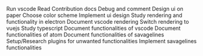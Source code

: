 Run vscode
Read Contribution docs
Debug and comment
Design ui on paper
Choose color scheme
Implement ui design
Study rendering and functionality in electron
Document vscode rendering
Switch rendering to vuejs
Study typescript
Document functionalities of vscode
Document functionalities of atom
Document functionalities of savagelines
Setup/Research plugins for unwanted functionalities
Implement savagelines functionalities